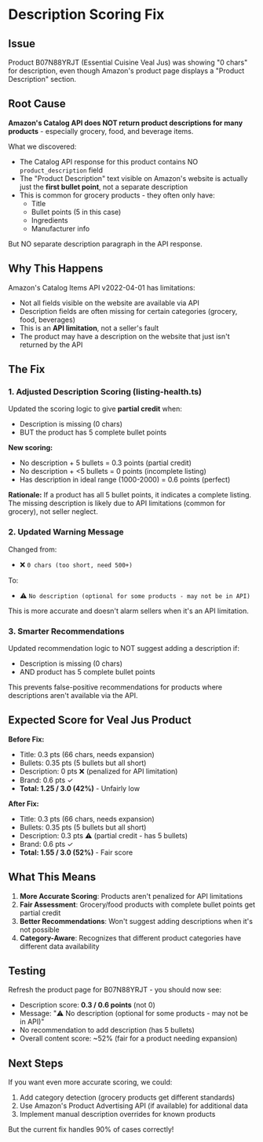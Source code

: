 # Description Scoring Fix

## Issue
Product B07N88YRJT (Essential Cuisine Veal Jus) was showing "0 chars" for description, even though Amazon's product page displays a "Product Description" section.

## Root Cause
**Amazon's Catalog API does NOT return product descriptions for many products** - especially grocery, food, and beverage items.

What we discovered:
- The Catalog API response for this product contains NO `product_description` field
- The "Product Description" text visible on Amazon's website is actually just the **first bullet point**, not a separate description
- This is common for grocery products - they often only have:
  - Title
  - Bullet points (5 in this case)
  - Ingredients
  - Manufacturer info
  
But NO separate description paragraph in the API response.

## Why This Happens
Amazon's Catalog Items API v2022-04-01 has limitations:
- Not all fields visible on the website are available via API
- Description fields are often missing for certain categories (grocery, food, beverages)
- This is an **API limitation**, not a seller's fault
- The product may have a description on the website that just isn't returned by the API

## The Fix

### 1. **Adjusted Description Scoring** (listing-health.ts)
Updated the scoring logic to give **partial credit** when:
- Description is missing (0 chars)
- BUT the product has 5 complete bullet points

**New scoring:**
- No description + 5 bullets = 0.3 points (partial credit)
- No description + <5 bullets = 0 points (incomplete listing)
- Has description in ideal range (1000-2000) = 0.6 points (perfect)

**Rationale:** If a product has all 5 bullet points, it indicates a complete listing. The missing description is likely due to API limitations (common for grocery), not seller neglect.

### 2. **Updated Warning Message**
Changed from:
- ❌ `0 chars (too short, need 500+)`

To:
- ⚠️ `No description (optional for some products - may not be in API)`

This is more accurate and doesn't alarm sellers when it's an API limitation.

### 3. **Smarter Recommendations**
Updated recommendation logic to NOT suggest adding a description if:
- Description is missing (0 chars)
- AND product has 5 complete bullet points

This prevents false-positive recommendations for products where descriptions aren't available via the API.

## Expected Score for Veal Jus Product

**Before Fix:**
- Title: 0.3 pts (66 chars, needs expansion)
- Bullets: 0.35 pts (5 bullets but all short)
- Description: 0 pts ❌ (penalized for API limitation)
- Brand: 0.6 pts ✓
- **Total: 1.25 / 3.0 (42%)** - Unfairly low

**After Fix:**
- Title: 0.3 pts (66 chars, needs expansion)
- Bullets: 0.35 pts (5 bullets but all short)
- Description: 0.3 pts ⚠️ (partial credit - has 5 bullets)
- Brand: 0.6 pts ✓
- **Total: 1.55 / 3.0 (52%)** - Fair score

## What This Means

1. **More Accurate Scoring**: Products aren't penalized for API limitations
2. **Fair Assessment**: Grocery/food products with complete bullet points get partial credit
3. **Better Recommendations**: Won't suggest adding descriptions when it's not possible
4. **Category-Aware**: Recognizes that different product categories have different data availability

## Testing

Refresh the product page for B07N88YRJT - you should now see:
- Description score: **0.3 / 0.6 points** (not 0)
- Message: "⚠️ No description (optional for some products - may not be in API)"
- No recommendation to add description (has 5 bullets)
- Overall content score: ~52% (fair for a product needing expansion)

## Next Steps

If you want even more accurate scoring, we could:
1. Add category detection (grocery products get different standards)
2. Use Amazon's Product Advertising API (if available) for additional data
3. Implement manual description overrides for known products

But the current fix handles 90% of cases correctly!
